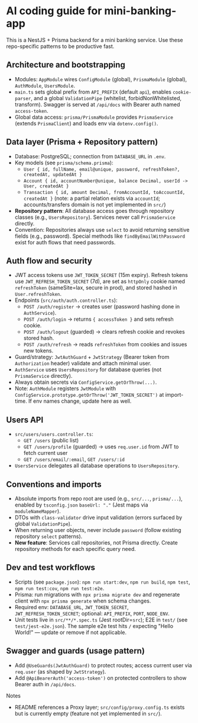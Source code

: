 # AI coding guide for mini-banking-app

This is a NestJS + Prisma backend for a mini banking service. Use these repo-specific patterns to be productive fast.

## Architecture and bootstrapping

- Modules: `AppModule` wires `ConfigModule` (global), `PrismaModule` (global), `AuthModule`, `UsersModule`.
- `main.ts` sets global prefix from `API_PREFIX` (default `api`), enables `cookie-parser`, and a global `ValidationPipe` (whitelist, forbidNonWhitelisted, transform). Swagger is served at `/api/docs` with Bearer auth named `access-token`.
- Global data access: `prisma/PrismaModule` provides `PrismaService` (extends `PrismaClient`) and loads env via `dotenv.config()`.

## Data layer (Prisma + Repository pattern)

- Database: PostgreSQL; connection from `DATABASE_URL` in `.env`.
- Key models (see `prisma/schema.prisma`):
  - `User { id, fullName, email@unique, password, refreshToken?, createdAt, updatedAt }`
  - `Account { id, accountNumber@unique, balance Decimal, userId -> User, createdAt }`
  - `Transaction { id, amount Decimal, fromAccountId, toAccountId, createdAt }` (note: a partial relation exists via `accountId`; accounts/transfers domain is not yet implemented in `src/`)
- **Repository pattern**: All database access goes through repository classes (e.g., `UsersRepository`). Services never call `PrismaService` directly.
- Convention: Repositories always use `select` to avoid returning sensitive fields (e.g., password). Special methods like `findByEmailWithPassword` exist for auth flows that need passwords.

## Auth flow and security

- JWT access tokens use `JWT_TOKEN_SECRET` (15m expiry). Refresh tokens use `JWT_REFRESH_TOKEN_SECRET` (7d), are set as `httpOnly` cookie named `refreshToken` (sameSite=lax, secure in prod), and stored hashed in `User.refreshToken`.
- Endpoints (`src/auth/auth.controller.ts`):
  - `POST /auth/register` -> creates user (password hashing done in `AuthService`).
  - `POST /auth/login` -> returns `{ accessToken }` and sets refresh cookie.
  - `POST /auth/logout` (guarded) -> clears refresh cookie and revokes stored hash.
  - `POST /auth/refresh` -> reads `refreshToken` from cookies and issues new tokens.
- Guard/strategy: `JwtAuthGuard` + `JwtStrategy` (Bearer token from `Authorization` header) validate and attach minimal user.
- `AuthService` uses `UsersRepository` for database queries (not `PrismaService` directly).
- Always obtain secrets via `ConfigService.getOrThrow(...)`.
- Note: `AuthModule` registers `JwtModule` with `ConfigService.prototype.getOrThrow('JWT_TOKEN_SECRET')` at import-time. If env names change, update here as well.

## Users API

- `src/users/users.controller.ts`:
  - `GET /users` (public list)
  - `GET /users/profile` (guarded) -> uses `req.user.id` from JWT to fetch current user
  - `GET /users/email/:email`, `GET /users/:id`
- `UsersService` delegates all database operations to `UsersRepository`.

## Conventions and imports

- Absolute imports from repo root are used (e.g., `src/...`, `prisma/...`), enabled by `tsconfig.json` `baseUrl: "."` (Jest maps via `moduleNameMapper`).
- DTOs with `class-validator` drive input validation (errors surfaced by global `ValidationPipe`).
- When returning user objects, never include `password` (follow existing repository `select` patterns).
- **New feature**: Services call repositories, not Prisma directly. Create repository methods for each specific query need.

## Dev and test workflows

- Scripts (see `package.json`): `npm run start:dev`, `npm run build`, `npm test`, `npm run test:cov`, `npm run test:e2e`.
- Prisma: run migrations with `npx prisma migrate dev` and regenerate client with `npx prisma generate` when schema changes.
- Required env: `DATABASE_URL`, `JWT_TOKEN_SECRET`, `JWT_REFRESH_TOKEN_SECRET`; optional: `API_PREFIX`, `PORT`, `NODE_ENV`.
- Unit tests live in `src/**/*.spec.ts` (Jest rootDir=`src`); E2E in `test/` (see `test/jest-e2e.json`). The sample e2e test hits `/` expecting "Hello World!" — update or remove if not applicable.

## Swagger and guards (usage pattern)

- Add `@UseGuards(JwtAuthGuard)` to protect routes; access current user via `req.user` (as shaped by `JwtStrategy`).
- Add `@ApiBearerAuth('access-token')` on protected controllers to show Bearer auth in `/api/docs`.

Notes

- README references a Proxy layer; `src/config/proxy.config.ts` exists but is currently empty (feature not yet implemented in `src/`).
